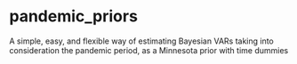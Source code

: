 # pandemic_priors
A simple, easy, and flexible way of estimating Bayesian VARs taking into consideration the pandemic period, as a Minnesota prior with time dummies
